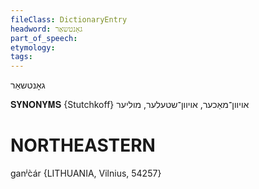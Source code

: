 ```yaml
---
fileClass: DictionaryEntry
headword: גאָנטשאַר
part_of_speech: 
etymology: 
tags: 
---
```

גאָנטשאַר

𝐒𝐘𝐍𝐎𝐍𝐘𝐌𝐒 {Stutchkoff}
אויוון־מאַכער, אויוון־שטעלער, מוליער

NORTHEASTERN
==============

ganʲc̀ár {LITHUANIA, Vilnius, 54257}